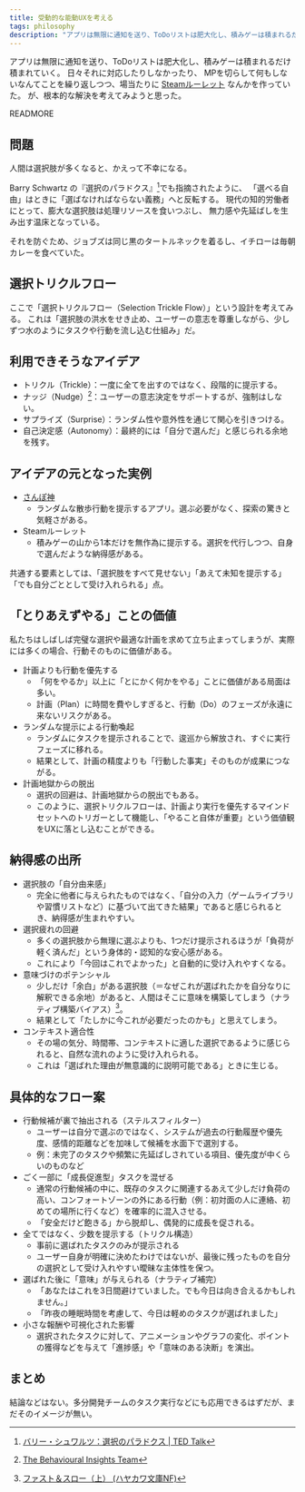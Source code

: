 ```yaml
---
title: 受動的な能動UXを考える
tags: philosophy
description: "アプリは無限に通知を送り、ToDoリストは肥大化し、積みゲーは積まれるだけ積まれていく。場当たりに対応していたが、根本的な解決を考えてみようと思った。"
---
```


アプリは無限に通知を送り、ToDoリストは肥大化し、積みゲーは積まれるだけ積まれていく。
日々それに対応したりしなかったり、 MPを切らして何もしないなんてことを繰り返しつつ、場当たりに [Steamルーレット](https://steam.unhappychoice.com/roulette) なんかを作っていた。
が、根本的な解決を考えてみようと思った。

READMORE

## 問題

人間は選択肢が多くなると、かえって不幸になる。

Barry Schwartz の『選択のパラドクス』[^1]でも指摘されたように、 「選べる自由」はときに「選ばなければならない義務」へと反転する。
現代の知的労働者にとって、膨大な選択肢は処理リソースを食いつぶし、 無力感や先延ばしを生み出す温床となっている。

それを防ぐため、ジョブズは同じ黒のタートルネックを着るし、イチローは毎朝カレーを食べていた。

## 選択トリクルフロー

ここで「選択トリクルフロー（Selection Trickle Flow）」という設計を考えてみる。
これは「選択肢の洪水をせき止め、ユーザーの意志を尊重しながら、少しずつ水のようにタスクや行動を流し込む仕組み」だ。

## 利用できそうなアイデア

* トリクル（Trickle）：一度に全てを出すのではなく、段階的に提示する。
* ナッジ（Nudge）[^2]：ユーザーの意志決定をサポートするが、強制はしない。
* サプライズ（Surprise）：ランダム性や意外性を通じて関心を引きつける。
* 自己決定感（Autonomy）：最終的には「自分で選んだ」と感じられる余地を残す。

## アイデアの元となった実例

* [さんぽ神](https://apps.apple.com/jp/app/%E3%83%89%E3%83%AD%E3%83%83%E3%82%BB%E3%83%AB%E3%83%9E%E3%82%A4%E3%83%A4%E3%83%BC%E3%81%95%E3%82%93%E3%81%AE%E3%81%95%E3%82%93%E3%81%BD%E7%A5%9E%E3%82%A2%E3%83%97%E3%83%AA/id6473621679)
    * ランダムな散歩行動を提示するアプリ。選ぶ必要がなく、探索の驚きと気軽さがある。
* Steamルーレット
    * 積みゲーの山から1本だけを無作為に提示する。選択を代行しつつ、自身で選んだような納得感がある。

共通する要素としては、「選択肢をすべて見せない」「あえて未知を提示する」「でも自分ごととして受け入れられる」点。

## 「とりあえずやる」ことの価値

私たちはしばしば完璧な選択や最適な計画を求めて立ち止まってしまうが、実際には多くの場合、行動そのものに価値がある。

- 計画よりも行動を優先する
    - 「何をやるか」以上に「とにかく何かをやる」ことに価値がある局面は多い。
    - 計画（Plan）に時間を費やしすぎると、行動（Do）のフェーズが永遠に来ないリスクがある。
- ランダムな提示による行動喚起
    - ランダムにタスクを提示されることで、逡巡から解放され、すぐに実行フェーズに移れる。
    - 結果として、計画の精度よりも「行動した事実」そのものが成果につながる。
- 計画地獄からの脱出
    - 選択の回避は、計画地獄からの脱出でもある。
    - このように、選択トリクルフローは、計画より実行を優先するマインドセットへのトリガーとして機能し、「やること自体が重要」という価値観をUXに落とし込むことができる。

## 納得感の出所

- 選択肢の「自分由来感」
    - 完全に他者に与えられたものではなく、「自分の入力（ゲームライブラリや習慣リストなど）に基づいて出てきた結果」であると感じられるとき、納得感が生まれやすい。
- 選択疲れの回避
    - 多くの選択肢から無理に選ぶよりも、1つだけ提示されるほうが「負荷が軽く済んだ」という身体的・認知的な安心感がある。
    - これにより「今回はこれでよかった」と自動的に受け入れやすくなる。
- 意味づけのポテンシャル
    - 少しだけ「余白」がある選択肢（＝なぜこれが選ばれたかを自分なりに解釈できる余地）があると、人間はそこに意味を構築してしまう（ナラティブ構築バイアス）[^3]。
    - 結果として「たしかに今これが必要だったのかも」と思えてしまう。
- コンテキスト適合性
    - その場の気分、時間帯、コンテキストに適した選択であるように感じられると、自然な流れのように受け入れられる。
    - これは「選ばれた理由が無意識的に説明可能である」ときに生じる。

## 具体的なフロー案

- 行動候補が裏で抽出される（ステルスフィルター）
    - ユーザーは自分で選ぶのではなく、システムが過去の行動履歴や優先度、感情的距離などを加味して候補を水面下で選別する。
    - 例：未完了のタスクや頻繁に先延ばしされている項目、優先度が中くらいのものなど
- ごく一部に「成長促進型」タスクを混ぜる
    - 通常の行動候補の中に、既存のタスクに関連するあえて少しだけ負荷の高い、コンフォートゾーンの外にある行動（例：初対面の人に連絡、初めての場所に行くなど）を確率的に混入させる。
    - 「安全だけど飽きる」から脱却し、偶発的に成長を促される。
- 全てではなく、少数を提示する（トリクル構造）
    - 事前に選ばれたタスクのみが提示される
    - ユーザー自身が明確に決めたわけではないが、最後に残ったものを自分の選択として受け入れやすい曖昧な主体性を保つ。
- 選ばれた後に「意味」が与えられる（ナラティブ補完）
    - 「あなたはこれを3日間避けていました。でも今日は向き合えるかもしれません。」
    - 「昨夜の睡眠時間を考慮して、今日は軽めのタスクが選ばれました」
- 小さな報酬や可視化された影響
    - 選択されたタスクに対して、アニメーションやグラフの変化、ポイントの獲得などを与えて「進捗感」や「意味のある決断」を演出。

## まとめ
結論などはない。多分開発チームのタスク実行などにも応用できるはずだが、まだそのイメージが無い。

[^1]: [バリー・シュワルツ：選択のパラドクス | TED Talk](https://www.ted.com/talks/barry_schwartz_the_paradox_of_choice?language=ja)
[^2]: [The Behavioural Insights Team](https://www.bi.team/)
[^3]: [ファスト＆スロー（上） (ハヤカワ文庫NF)](https://www.amazon.co.jp/%E3%83%95%E3%82%A1%E3%82%B9%E3%83%88-%E3%82%B9%E3%83%AD%E3%83%BC-%E4%B8%8A-%E3%81%82%E3%81%AA%E3%81%9F%E3%81%AE%E6%84%8F%E6%80%9D%E3%81%AF%E3%81%A9%E3%81%AE%E3%82%88%E3%81%86%E3%81%AB%E6%B1%BA%E3%81%BE%E3%82%8B%E3%81%8B-%E3%83%8F%E3%83%A4%E3%82%AB%E3%83%AF%E3%83%BB%E3%83%8E%E3%83%B3%E3%83%95%E3%82%A3%E3%82%AF%E3%82%B7%E3%83%A7%E3%83%B3%E6%96%87%E5%BA%AB/dp/4150504105/ref=sr_1_1)
